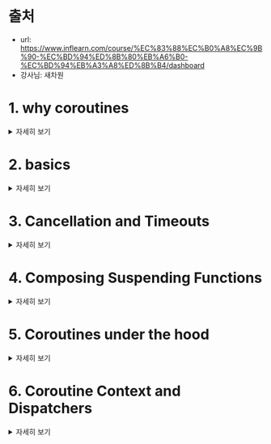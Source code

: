 
# 출처
- url: https://www.inflearn.com/course/%EC%83%88%EC%B0%A8%EC%9B%90-%EC%BD%94%ED%8B%80%EB%A6%B0-%EC%BD%94%EB%A3%A8%ED%8B%B4/dashboard
- 강사님: 새차원

# 1. why coroutines

<details><summary> 자세히 보기 </summary>

### Coroutine
- 코루틴(coroutine)은 루틴의 일종
- 협동 루틴이라 할 수 있다
- 코루틴의 "Co"는 with 또는 together를 뜻한다.

- 코루틴은 이전에 자신의 실행이 마지막으로 **중단**되었던 지점 다음의 장소에서 실행을 **재개**한다
![image](https://user-images.githubusercontent.com/28394879/146778353-0cb4f22d-8216-473a-a43b-e00807d7434f.png)

- 코루틴은 협력작업, 예외, 이벤트 루프, 반복자, 무한 목록 및 파이프와 같은 친숙한 프로그램 구성 요소를 구현하는데 적합하다



</details>


# 2. basics

<details><summary> 자세히 보기 </summary>

- Coroutine builder
  - launch
  - runBlocking
- Scope
  - CoroutineScope
  - GlobalScope
- Suspend function
  - suspend
  - delay()
  - join()
- Structed concurrency

</details>


# 3. Cancellation and Timeouts

<details><summary> 자세히 보기 </summary>

- Job
  - cancel()
- Cancellation is cooperative
  - way 1: to periodically invoke a suspending
  - way 2: explicitly check the cancellation status (isActive)
- Timeout
  - withTimeout
  - withTimeoutOrNull

</details>


# 4. Composing Suspending Functions

<details><summary> 자세히 보기 </summary>

- Async to sequential
  - Sequential by default
  - The Dream Code on Android

- async
  - Concurrent using async
  - Lazily started async

- Structured concurrency
  - Async-style functions (strongly discouraged)
  - Structured concurrency with async

</details>


# 5. Coroutines under the hood

<details><summary> 자세히 보기 </summary>

- There is no magic
  - CPS == Callbacks
  - CPS Transformation
- Decompile
  - Labels
  - Callback
- CPS simulation
  - debugging

</details>


# 6. Coroutine Context and Dispatchers

<details><summary> 자세히 보기 </summary>

</details>